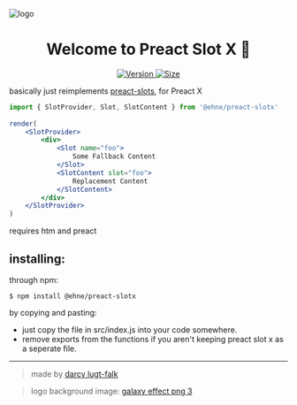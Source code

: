 <p>
  <img alt="logo" src="https://gitcdn.xyz/repo/ehne/preact-slotX/master/github_banner.png" align="center" />
</p>
<h1 align="center">
  Welcome to Preact Slot X 👋
</h1>
<p align="center">
    <a href="https://npm.im/@ehne/preact-slotx">
        <img alt="Version" src="https://img.shields.io/npm/v/@ehne/preact-slotx" />
    </a>
    <a href="https://bundlephobia.com/result?p=@ehne/preact-slotx">
        <img alt="Size" src="https://img.shields.io/badge/MINIFIED%20%2B%20GZIPPED-420%20B-green" />
    </a>
</p>

basically just reimplements [preact-slots](https://npm.im/preact-slots), for Preact X

```jsx
import { SlotProvider, Slot, SlotContent } from '@ehne/preact-slotx'
 
render(
    <SlotProvider>
        <div>
            <Slot name="foo">
                Some Fallback Content
            </Slot>
            <SlotContent slot="foo">
                Replacement Content
            </SlotContent>
        </div>
    </SlotProvider>
)
```

requires htm and preact

## installing:

through npm:
```
$ npm install @ehne/preact-slotx
```

by copying and pasting:
* just copy the file in src/index.js into your code somewhere.
* remove exports from the functions if you aren't keeping preact slot x as a seperate file.



---
> made by [darcy lugt-falk](https://github.com/ehne)

> logo background image: <a title="galaxy effect png 3" href="https://pngimage.net/galaxy-effect-png-3/">galaxy effect png 3</a>
